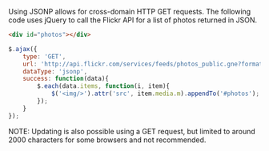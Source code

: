 Using JSONP allows for cross-domain HTTP GET requests. The following code uses jQuery to call the Flickr API for a list of photos returned in JSON.
```html
<div id="photos"></div>
```
```javascript
$.ajax({
	type: 'GET',
	url: 'http://api.flickr.com/services/feeds/photos_public.gne?format=json&jsoncallback=?',
	dataType: 'jsonp',
	success: function(data){
		$.each(data.items, function(i, item){
			$('<img/>').attr('src', item.media.m).appendTo('#photos');
		});
	}
});
```
NOTE: Updating is also possible using a GET request, but limited to around 2000 characters for some browsers and not recommended.